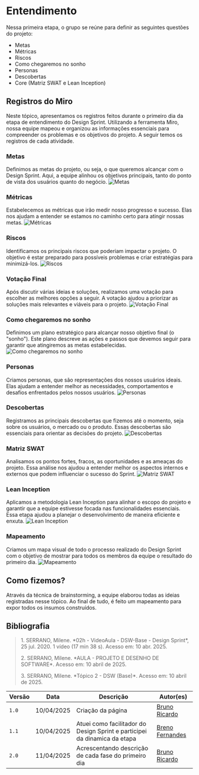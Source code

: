 # Entendimento

Nessa primeira etapa, o grupo se reúne para definir as seguintes questões do projeto:

- Metas
- Métricas
- Riscos
- Como chegaremos no sonho
- Personas
- Descobertas
- Core (Matriz SWAT e Lean Inception)

## Registros do Miro

Neste tópico, apresentamos os registros feitos durante o primeiro dia da etapa de entendimento do Design Sprint. Utilizando a ferramenta Miro, nossa equipe mapeou e organizou as informações essenciais para compreender os problemas e os objetivos do projeto. A seguir temos os registros de cada atividade.

### Metas
Definimos as metas do projeto, ou seja, o que queremos alcançar com o Design Sprint. Aqui, a equipe alinhou os objetivos principais, tanto do ponto de vista dos usuários quanto do negócio.
![Metas](/assets/DesignSprint/1.metas.png)

### Métricas
Estabelecemos as métricas que irão medir nosso progresso e sucesso. Elas nos ajudam a entender se estamos no caminho certo para atingir nossas metas.
![Métricas](/assets/DesignSprint/2.metricas.png)

### Riscos
Identificamos os principais riscos que poderiam impactar o projeto. O objetivo é estar preparado para possíveis problemas e criar estratégias para minimizá-los.
![Riscos](/assets/DesignSprint/3.riscos.png)

### Votação Final
Após discutir várias ideias e soluções, realizamos uma votação para escolher as melhores opções a seguir. A votação ajudou a priorizar as soluções mais relevantes e viáveis para o projeto.
![Votação Final](/assets/DesignSprint/4.parte1.png)

### Como chegaremos no sonho
Definimos um plano estratégico para alcançar nosso objetivo final (o "sonho"). Este plano descreve as ações e passos que devemos seguir para garantir que atingiremos as metas estabelecidas.
![Como chegaremos no sonho](/assets/DesignSprint/5.sonho.png)

### Personas
Criamos personas, que são representações dos nossos usuários ideais. Elas ajudam a entender melhor as necessidades, comportamentos e desafios enfrentados pelos nossos usuários.
![Personas](/assets/DesignSprint/6.persona.png)

### Descobertas
Registramos as principais descobertas que fizemos até o momento, seja sobre os usuários, o mercado ou o produto. Essas descobertas são essenciais para orientar as decisões do projeto.
![Descobertas](/assets/DesignSprint/7.descobertas.png)

### Matriz SWAT
Analisamos os pontos fortes, fracos, as oportunidades e as ameaças do projeto. Essa análise nos ajudou a entender melhor os aspectos internos e externos que podem influenciar o sucesso do Sprint.
![Matriz SWAT](/assets/DesignSprint/8.swat.png)

### Lean Inception
Aplicamos a metodologia Lean Inception para alinhar o escopo do projeto e garantir que a equipe estivesse focada nas funcionalidades essenciais. Essa etapa ajudou a planejar o desenvolvimento de maneira eficiente e enxuta.
![Lean Inception](/assets/DesignSprint/9.leanInception.png)

### Mapeamento
Criamos um mapa visual de todo o processo realizado do Design Sprint com o objetivo de mostrar para todos os membros da equipe o resultado do primeiro dia.
![Mapeamento](/assets/DesignSprint/10.map.png)

## Como fizemos?

Através da técnica de brainstorming, a equipe elaborou todas as ideias registradas nesse tópico. Ao final de tudo, é feito um mapeamento para expor todos os insumos construídos.

## Bibliografia

> <p id="1">1. SERRANO, Milene. *02h - VideoAula - DSW-Base - Design Sprint*, 25 jul. 2020. 1 vídeo (17 min 38 s). Acesso em: 10 abr. 2025.</p>
> <p id="2">2. SERRANO, Milene. *AULA - PROJETO E DESENHO DE SOFTWARE*. Acesso em: 10 abril de 2025.</p>  
> <p id="3">3. SERRANO, Milene. *Tópico 2 - DSW (Base)*. Acesso em: 10 abril de 2025.</p>

| Versão | Data       | Descrição                                      | Autor(es)                         |
|--------|------------|------------------------------------------------|-----------------------------------|
| `1.0`  | 10/04/2025 | Criação da página | [Bruno Ricardo](https://github.com/EhOBruno) |
| `1.1`  | 10/04/2025 | Atuei como facilitador do Design Sprint e participei da dinamica da etapa | [Breno Fernandes](https://github.com/Brenofrds) |
| `2.0`  | 11/04/2025 | Acrescentando descrição de cada fase do primeiro dia | [Bruno Ricardo](https://github.com/EhOBruno) |
